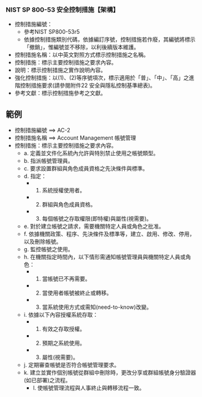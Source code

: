 ### NIST SP 800-53 安全控制措施【架構】
- 控制措施編號：
  - 參考NIST SP800-53r5
  - 依據控制措施類別代碼，依據編訂序號，控制措施若作廢，其編號將標示「撤銷」，惟編號並不移除，以利後續版本維護。
- 控制措施名稱：以中英文對照方式標示控制措施之名稱。
- 控制措施：標示主要控制措施之要求內容。
- 說明：標示控制措施之實作說明內容。
- 強化控制措施：以(1)、(2)等序號項次，標示適用於「普」、「中」、「高」之進階控制措施要求(請參閱附件22 安全與隱私控制基準總表)。
- 參考文獻：標示控制措施參考之文獻。

## 範例
- 控制措施編號 ==> AC-2 
- 控制措施名稱 ==> Account Management 帳號管理
- 控制措施：標示主要控制措施之要求內容。
  - a. 定義並文件化系統內允許與特別禁止使用之帳號類型。
  - b. 指派帳號管理員。
  - c. 要求設置群組與角色成員資格之先決條件與標準。
  - d. 指定：
    - 1. 系統授權使用者。
    - 2. 群組與角色成員資格。
    - 3. 每個帳號之存取權限(即特權)與屬性(視需要)。
  - e. 對於建立帳號之請求，需要機關特定人員或角色之批准。
  - f. 依據機關政策、程序、先決條件及標準等，建立、啟用、修改、停用，以及刪除帳號。
  - g. 監控帳號之使用。
  - h. 在機關指定時間內，以下情形需通知帳號管理員與機關特定人員或角色：
    - 1. 當帳號已不再需要。
    - 2. 當使用者帳號被終止或轉移。
    - 3. 當系統使用方式或需知(need-to-know)改變。
  - i. 依據以下內容授權系統存取：
    - 1. 有效之存取授權。
    - 2. 預期之系統使用。
    - 3. 屬性(視需要)。
  - j. 定期審查帳號是否符合帳號管理要求。
  - k. 建立並實作個別帳號從群組中刪除時，更改分享或群組帳號身分驗證器(如已部署)之流程。
    - l. 使帳號管理流程與人事終止與轉移流程一致。
